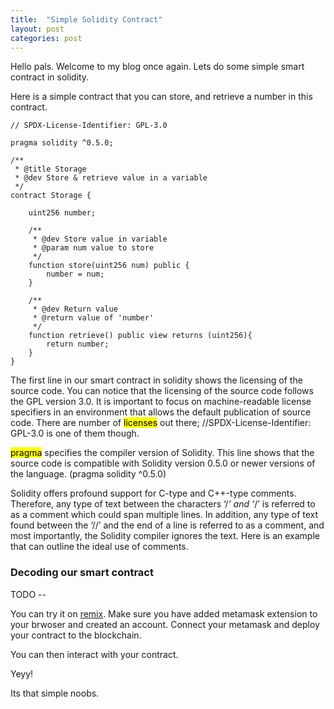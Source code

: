 ```yaml
---
title:  "Simple Solidity Contract"
layout: post
categories: post
---
```


Hello pals. Welcome to my blog once again. 
Lets do some simple smart contract in solidity. 

Here is a simple contract that you can store, and retrieve a number in this contract.

	// SPDX-License-Identifier: GPL-3.0

	pragma solidity ^0.5.0;

	/**
	 * @title Storage
	 * @dev Store & retrieve value in a variable
	 */
	contract Storage {

	    uint256 number;

	    /**
	     * @dev Store value in variable
	     * @param num value to store
	     */
	    function store(uint256 num) public {
	        number = num;
	    }

	    /**
	     * @dev Return value 
	     * @return value of 'number'
	     */
	    function retrieve() public view returns (uint256){
	        return number;
	    }
	}

The first line in our smart contract in solidity shows the licensing of the source code. You can notice that the licensing of the source code follows the GPL version 3.0. It is important to focus on machine-readable license specifiers in an environment that allows the default publication of source code. 
There are number of <mark>licenses</mark> out there; //SPDX-License-Identifier: GPL-3.0 is one of them though. 

<mark>pragma</mark> specifies the compiler version of Solidity. This line shows that the source code is compatible with Solidity version 0.5.0 or newer versions of the language. (pragma solidity ^0.5.0)

 Solidity offers profound support for C-type and C++-type comments. Therefore, any type of text between the characters ‘/*’ and ‘*/’ is referred to as a comment which could span multiple lines. In addition, any type of text found between the ‘//’ and the end of a line is referred to as a comment, and most importantly, the Solidity compiler ignores the text. Here is an example that can outline the ideal use of comments.

### Decoding our smart contract

TODO -- 

You can try it on [remix]("https://remix.ethereum.org/").
Make sure you have added metamask extension to your brwoser and created an account. Connect your metamask and deploy your contract to the blockchain. 

You can then interact with your contract. 

Yeyy! 

Its that simple noobs.